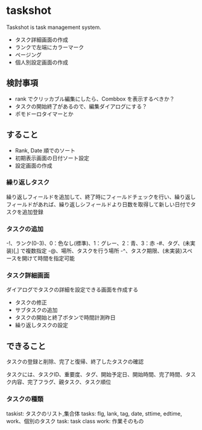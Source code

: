 # taskshot
Taskshot is task management system.

- タスク詳細画面の作成
- ランクで左端にカラーマーク
- ページング
- 個人別設定画面の作成


## 検討事項
- rank でクリッカブル編集にしたら、Combbox を表示するべきか？
- タスクの開始終了があるので、編集ダイアログにする？
- ポモドーロタイマーとか


## すること

- Rank, Date 順でのソート
- 初期表示画面の日付ソート設定
- 設定画面の作成


### 繰り返しタスク

繰り返しフィールドを追加して、終了時にフィールドチェックを行い、繰り返しフィールドがあれば、繰り返しシフィールドより日数を取得して新しい日付でタスクを追加登録

### タスクの追加

-!、ランク(0-3)、0：色なし(標準)、1：グレー、2：青、3：赤
-#、タグ、(未実装)[,] で複数指定
-@、場所、タスクを行う場所
-^、タスク期限、(未実装)スペースを開けて時間を指定可能


### タスク詳細画面

ダイアログでタスクの詳細を設定できる画面を作成する
- タスクの修正
- サブタスクの追加
- タスクの開始と終了ボタンで時間計測昨日
- 繰り返しタスクの設定


## できること

タスクの登録と削除、完了と復帰、終了したタスクの確認

タスクには、タスクID、重要度、タグ、開始予定日、開始時間、完了時間、タスク内容、完了フラグ、親タスク、タスク順位


### タスクの種類

taskist: タスクのリスト,集合体
tasks: flg, lank, tag, date, sttime, edtime, work、個別のタスク
task: task class
work: 作業そのもの
